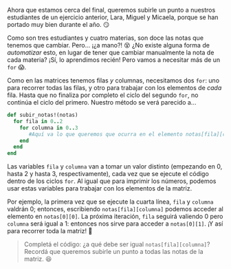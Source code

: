 Ahora que estamos cerca del final, queremos subirle un punto a nuestros estudiantes de un ejercicio anterior, Lara, Miguel y Micaela, porque se han portado muy bien durante el año. :smirk:

Como son tres estudiantes y cuatro materias, son doce las notas que tenemos que cambiar. Pero... ¡¿a mano?! :dizzy_face: ¿No existe alguna forma de *automatizar* esto, en lugar de tener que cambiar manualmente la nota de cada materia? ¡Sí, lo aprendimos recién! Pero vamos a necesitar más de un `for` :scream:.

Como en las matrices tenemos filas *y* columnas, necesitamos dos `for`: uno para recorrer todas las filas, y otro para trabajar con los elementos de *cada* fila. Hasta que no finaliza por completo el ciclo del segundo `for`, no continúa el ciclo del primero. Nuestro método se verá parecido a...

```ruby
def subir_notas!(notas)
  for fila in 0..2
    for columna in 0..3
       #Aquí va lo que queremos que ocurra en el elemento notas[fila][columna]
    end
  end
end
```

Las variables `fila` y `columna` van a tomar un valor distinto (empezando en 0, hasta 2 y hasta 3, respectivamente), cada vez que se ejecute el código dentro de los ciclos `for`. Al igual que para imprimir los números, podemos usar estas variables para trabajar con los elementos de la matriz.

Por ejemplo, la primera vez que se ejecute la cuarta línea, `fila` y `columna` valdrán 0; entonces, escribiendo `notas[fila][columna]` podemos acceder al elemento en `notas[0][0]`. La próxima iteración, `fila` seguirá valiendo 0 pero `columna` será igual a 1: entonces nos sirve para acceder a `notas[0][1]`. ¡Y así para recorrer toda la matriz! :tada:

> Completá el código: ¿a qué debe ser igual `notas[fila][columna]`? Recordá que queremos subirle un punto a todas las notas de la matriz. :satisfied: